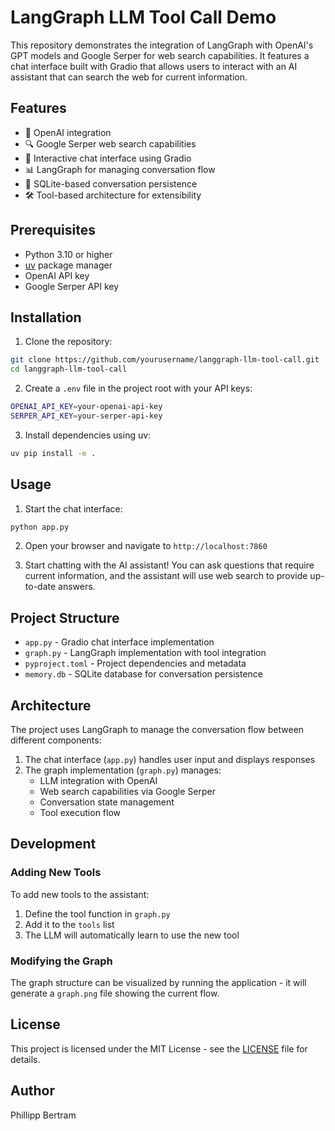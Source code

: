 # LangGraph LLM Tool Call Demo

This repository demonstrates the integration of LangGraph with OpenAI's GPT models and Google Serper for web search capabilities. It features a chat interface built with Gradio that allows users to interact with an AI assistant that can search the web for current information.

## Features

- 🤖 OpenAI integration
- 🔍 Google Serper web search capabilities
- 💬 Interactive chat interface using Gradio
- 📊 LangGraph for managing conversation flow
- 💾 SQLite-based conversation persistence
- 🛠️ Tool-based architecture for extensibility

## Prerequisites

- Python 3.10 or higher
- [uv](https://github.com/astral-sh/uv) package manager
- OpenAI API key
- Google Serper API key

## Installation

1. Clone the repository:

```bash
git clone https://github.com/yourusername/langgraph-llm-tool-call.git
cd langgraph-llm-tool-call
```

2. Create a `.env` file in the project root with your API keys:

```bash
OPENAI_API_KEY=your-openai-api-key
SERPER_API_KEY=your-serper-api-key
```

3. Install dependencies using uv:

```bash
uv pip install -e .
```

## Usage

1. Start the chat interface:

```bash
python app.py
```

2. Open your browser and navigate to `http://localhost:7860`

3. Start chatting with the AI assistant! You can ask questions that require current information, and the assistant will use web search to provide up-to-date answers.

## Project Structure

- `app.py` - Gradio chat interface implementation
- `graph.py` - LangGraph implementation with tool integration
- `pyproject.toml` - Project dependencies and metadata
- `memory.db` - SQLite database for conversation persistence

## Architecture

The project uses LangGraph to manage the conversation flow between different components:

1. The chat interface (`app.py`) handles user input and displays responses
2. The graph implementation (`graph.py`) manages:
   - LLM integration with OpenAI
   - Web search capabilities via Google Serper
   - Conversation state management
   - Tool execution flow

## Development

### Adding New Tools

To add new tools to the assistant:

1. Define the tool function in `graph.py`
2. Add it to the `tools` list
3. The LLM will automatically learn to use the new tool

### Modifying the Graph

The graph structure can be visualized by running the application - it will generate a `graph.png` file showing the current flow.

## License

This project is licensed under the MIT License - see the [LICENSE](LICENSE) file for details.

## Author

Phillipp Bertram
